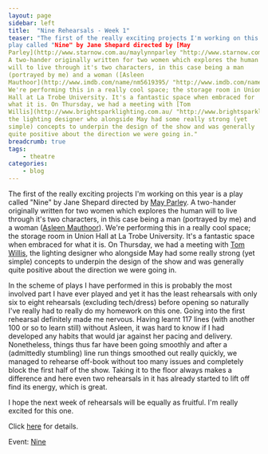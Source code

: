 ```yaml
---
layout: page
sidebar: left
title:  "Nine Rehearsals - Week 1"
teaser: "The first of the really exciting projects I'm working on this year is a
play called "Nine" by Jane Shepard directed by [May
Parley](http://www.starnow.com.au/maylynnparley "http://www.starnow.com.au/maylynnparley").
A two-hander originally written for two women which explores the human
will to live through it's two characters, in this case being a man
(portrayed by me) and a woman ([Asleen
Mauthoor](http://www.imdb.com/name/nm5619395/ "http://www.imdb.com/name/nm5619395/")).
We're performing this in a really cool space; the storage room in Union
Hall at La Trobe University. It's a fantastic space when embraced for
what it is. On Thursday, we had a meeting with [Tom
Willis](http://www.brightsparklighting.com.au/ "http://www.brightsparklighting.com.au/"),
the lighting designer who alongside May had some really strong (yet
simple) concepts to underpin the design of the show and was generally
quite positive about the direction we were going in."
breadcrumb: true
tags:
    - theatre
categories:
    - blog 
---
```


The first of the really exciting projects I'm working on this year is a
play called "Nine" by Jane Shepard directed by [May
Parley](http://www.starnow.com.au/maylynnparley "http://www.starnow.com.au/maylynnparley").
A two-hander originally written for two women which explores the human
will to live through it's two characters, in this case being a man
(portrayed by me) and a woman ([Asleen
Mauthoor](http://www.imdb.com/name/nm5619395/ "http://www.imdb.com/name/nm5619395/")).
We're performing this in a really cool space; the storage room in Union
Hall at La Trobe University. It's a fantastic space when embraced for
what it is. On Thursday, we had a meeting with [Tom
Willis](http://www.brightsparklighting.com.au/ "http://www.brightsparklighting.com.au/"),
the lighting designer who alongside May had some really strong (yet
simple) concepts to underpin the design of the show and was generally
quite positive about the direction we were going in.

In the scheme of plays I have performed in this is probably the most
involved part I have ever played and yet it has the least rehearsals
with only six to eight rehearsals (excluding tech/dress) before opening
so naturally I've really had to really do my homework on this one. Going
into the first rehearsal definitely made me nervous. Having learnt 117
lines (with another 100 or so to learn still) without Asleen, it was
hard to know if I had developed any habits that would jar against her
pacing and delivery. Nonetheless, things thus far have been going
smoothly and after a (admittedly stumbling) line run things smoothed out
really quickly, we managed to rehearse off-book without too many issues
and completely block the first half of the show. Taking it to the floor
always makes a difference and here even two rehearsals in it has already
started to lift off find its energy, which is great.

I hope the next week of rehearsals will be equally as fruitful. I'm
really excited for this one. 

Click [here](http://nine.kevanatkins.com "http://nine.kevanatkins.com")
for details.

Event:
[Nine](http://www.kevanatkins.com/events/1 "http://www.kevanatkins.com/events/1")
